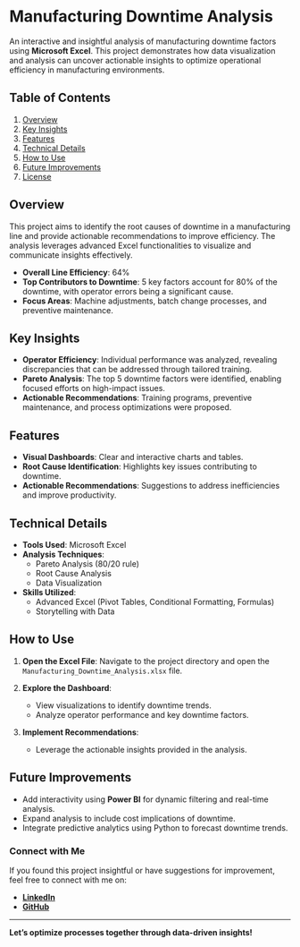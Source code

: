 # Manufacturing Downtime Analysis

An interactive and insightful analysis of manufacturing downtime factors using **Microsoft Excel**. This project demonstrates how data visualization and analysis can uncover actionable insights to optimize operational efficiency in manufacturing environments.

## Table of Contents

1. [Overview](#overview)
2. [Key Insights](#key-insights)
3. [Features](#features)
4. [Technical Details](#technical-details)
5. [How to Use](#how-to-use)
6. [Future Improvements](#future-improvements)
7. [License](#license)

## Overview

This project aims to identify the root causes of downtime in a manufacturing line and provide actionable recommendations to improve efficiency. The analysis leverages advanced Excel functionalities to visualize and communicate insights effectively.

- **Overall Line Efficiency**: 64%
- **Top Contributors to Downtime**: 5 key factors account for 80% of the downtime, with operator errors being a significant cause.
- **Focus Areas**: Machine adjustments, batch change processes, and preventive maintenance.

## Key Insights

- **Operator Efficiency**: Individual performance was analyzed, revealing discrepancies that can be addressed through tailored training.
- **Pareto Analysis**: The top 5 downtime factors were identified, enabling focused efforts on high-impact issues.
- **Actionable Recommendations**: Training programs, preventive maintenance, and process optimizations were proposed.

## Features

- **Visual Dashboards**: Clear and interactive charts and tables.
- **Root Cause Identification**: Highlights key issues contributing to downtime.
- **Actionable Recommendations**: Suggestions to address inefficiencies and improve productivity.

## Technical Details

- **Tools Used**: Microsoft Excel
- **Analysis Techniques**:
  - Pareto Analysis (80/20 rule)
  - Root Cause Analysis
  - Data Visualization
- **Skills Utilized**:
  - Advanced Excel (Pivot Tables, Conditional Formatting, Formulas)
  - Storytelling with Data

## How to Use
1. **Open the Excel File**:
   Navigate to the project directory and open the `Manufacturing_Downtime_Analysis.xlsx` file.

2. **Explore the Dashboard**:
   - View visualizations to identify downtime trends.
   - Analyze operator performance and key downtime factors.

3. **Implement Recommendations**:
   - Leverage the actionable insights provided in the analysis.

## Future Improvements

- Add interactivity using **Power BI** for dynamic filtering and real-time analysis.
- Expand analysis to include cost implications of downtime.
- Integrate predictive analytics using Python to forecast downtime trends.


### Connect with Me

If you found this project insightful or have suggestions for improvement, feel free to connect with me on:
- **[LinkedIn](https://linkedin.com/in/BeantSinghBal)**
- **[GitHub](https://github.com/BeantSinghBal01)**

---

**Let’s optimize processes together through data-driven insights!**
 
